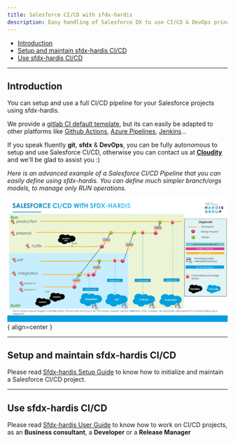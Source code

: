 ```yaml
---
title: Salesforce CI/CD with sfdx-hardis
description: Easy handling of Salesforce DX to use CI/CD & DevOps principles on your Salesforce projects
---
```

<!-- markdownlint-disable MD013 -->

- [Introduction](#introduction)
- [Setup and maintain sfdx-hardis CI/CD](#setup-and-maintain-sfdx-hardis-cicd)
- [Use sfdx-hardis CI/CD](#use-sfdx-hardis-cicd)

___

## Introduction

You can setup and use a full CI/CD pipeline for your Salesforce projects using sfdx-hardis.

We provide a [gitlab CI default template](https://github.com/hardisgroupcom/sfdx-hardis/blob/main/defaults/ci/.gitlab-ci.yml), but its can easily be adapted to other platforms like [Github Actions](https://github.com/features/actions), [Azure Pipelines](https://azure.microsoft.com/en-gb/products/devops/pipelines/), [Jenkins](https://www.jenkins.io/)...

If you speak fluently **git**, **sfdx** & **DevOps**, you can be fully autonomous to setup and use Salesforce CI/CD, otherwise you can contact us at [**Cloudity**](https://cloudity.com/) and we'll be glad to assist you :)

_Here is an advanced example of a Salesforce CI/CD Pipeline that you can easily define using sfdx-hardis._
_You can define much simpler branch/orgs models, to manage only RUN operations._

![](assets/images/ci-cd-schema-main.jpg){ align=center }

___

## Setup and maintain sfdx-hardis CI/CD

Please read [Sfdx-hardis Setup Guide](salesforce-ci-cd-setup-home.md) to know how to initialize and maintain a Salesforce CI/CD project.

___

## Use sfdx-hardis CI/CD

Please read [Sfdx-hardis User Guide](salesforce-ci-cd-use.md) to know how to work on CI/CD projects, as an **Business consultant**, a **Developer** or a **Release Manager**


